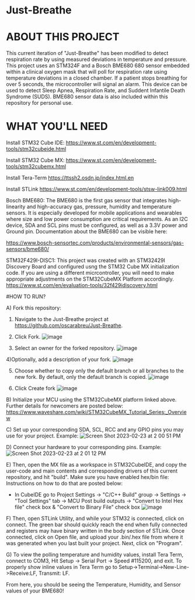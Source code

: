 # Just-Breathe

# ABOUT THIS PROJECT

This current iteration of "Just-Breathe" has been modified to detect respiration rate by using measured deviations in temperature and pressure. This project uses an STM324F and a Bosch BME680 680 sensor embedded within a clinical oxygen mask that will poll for respiration rate using temperature deviations in a closed chamber. If a patient stops breathing for over 5 seconds, the microcontroller will signal an alarm. This device can be used to detect Sleep Apnea, Respiration Rate, and Suddent Infantile Death Syndrome (SUDS). BME680 sensor data is also included within this repository for personal use. 

# WHAT YOU'LL NEED

Install STM32 Cube IDE:
https://www.st.com/en/development-tools/stm32cubeide.html

Install STM32 Cube MX:
https://www.st.com/en/development-tools/stm32cubemx.html

Install Tera-Term
https://ttssh2.osdn.jp/index.html.en

Install STLink
https://www.st.com/en/development-tools/stsw-link009.html

Bosch BME680:
The BME680 is the first gas sensor that integrates high-linearity and high-accuracy gas, pressure, humidity and temperature sensors. It is especially developed for mobile applications and wearables where size and low power consumption are critical requirements. As an I2C device, SDA and SCL pins must be configured, as well as a 3.3V power and Ground pin. Documentation about the BME680 can be visible here:

https://www.bosch-sensortec.com/products/environmental-sensors/gas-sensors/bme680/

STM32F429I-DISC1:
This project was created with an STM32429I Discovery Board and configured usng the STM32 Cube MX initialization code. If you are using a different micrcontroller, you will need to make appropriate adjustments on the STM32CubeMX Platform accordingly. 
https://www.st.com/en/evaluation-tools/32f429idiscovery.html

#HOW TO RUN?

A) Fork this repository: 
1) Navigate to the Just-Breathe project at https://github.com/oscarabreu/Just-Breathe.

2) Click Fork.
![image](https://user-images.githubusercontent.com/99779654/221003438-fc9db10a-be4c-4c06-8894-8a4d55b6a7e1.png)

3) Select an owner for the forked repository.
![image](https://user-images.githubusercontent.com/99779654/221003470-fbe52398-ac40-4c9e-a3bf-ce302d8a1427.png)

4)Optionally, add a description of your fork.
![image](https://user-images.githubusercontent.com/99779654/221003548-d5dab43d-f4ef-4bcc-a79d-0394f4207fd6.png)

5) Choose whether to copy only the default branch or all branches to the new fork. By default, only the default branch is copied.
![image](https://user-images.githubusercontent.com/99779654/221003673-a0b19064-21c0-4c3c-bfc4-b0a9a923ea31.png)

6) Click Create fork
![image](https://user-images.githubusercontent.com/99779654/221003708-57428320-59cf-4741-b180-72daa5ef30e9.png)


B) Initialize your MCU using the STM32CubeMX platform linked above. Further details for newcomers are posted below:
https://www.waveshare.com/wiki/STM32CubeMX_Tutorial_Series:_Overview

C)
Set up your corresponding SDA, SCL, RCC and any GPIO pins you may use for your project.
Example:
![Screen Shot 2023-02-23 at 2 00 51 PM](https://user-images.githubusercontent.com/99779654/221005206-4aefe3cd-8dce-4fe7-a461-9ec9ee34284c.png)

D) Connect your hardware to your corresponding pins. 
Example:
![Screen Shot 2023-02-23 at 2 01 12 PM](https://user-images.githubusercontent.com/99779654/221005452-13c49023-5151-45f6-a4ec-d8057d12c45e.png)

E) Then, open the MX file as a workspace in STM32CubeIDE, and copy the user-code and main contents and corresponding drivers of this current repository, and hit "build". Make sure you have enabled hex/bin file: Instructions on how to do that are posted below:
- In CubeIDE go to Project Settings -> "C/C++ Build" group -> Settings -> "Tool Settings" tab -> MCU Post build outputs -> "Convert to Intel Hex file" check box & "Convert to Binary File" check box
![image](https://user-images.githubusercontent.com/99779654/221006198-ff21c063-1099-4df5-8931-2e15e52d81bf.png)

F) Then, open STLink Utility, and while your STM32 is connected, click on connect. The green bar should quickly reach the end when fully connected and registers may have binary written in the body section of STLink. Once connected, click on Open file, and upload your .bin/.hex file from where it was generated when you last built your project. Next, click on "Program". 

G) To view the polling temperature and humidity values, install Tera Term, connect to COM3, Hit Setup -> Serial Port -> Speed #115200, and exit. To properly show inline values in Tera Term go to Setup->Terminal->New-Line->Receive:LF, Transmit: LF.

From here, you should be seeing the Temperature, Humidity, and Sensor values of your BME680! 






